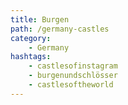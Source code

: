 ```yaml
---
title: Burgen
path: /germany-castles
category: 
    - Germany
hashtags:
    - castlesofinstagram
    - burgenundschlösser
    - castlesoftheworld
---
```

